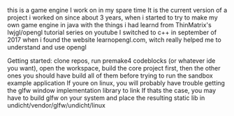 this is a game engine I work on in my spare time
It is the current version of a project i worked on since about 3 years, 
when i started to try to make my own game engine in java with the things i had learnd from
ThinMatrix's lwjgl/opengl tutorial series on youtube
I switched to c++ in september of 2017 when i found the website learnopengl.com,
witch really helped me to understand and use opengl

Getting started:
clone repos, run premake4 codeblocks (or whatever ide you want),
open the workspace, build the core project first, then the other ones
you should have build all of them before trying to run the sandbox example application
If youre on linux, you will probably have trouble getting the glfw window implementation library to link
If thats the case, you may have to build glfw on your system and place the resulting static lib in 
undicht/vendor/glfw/undicht/linux
